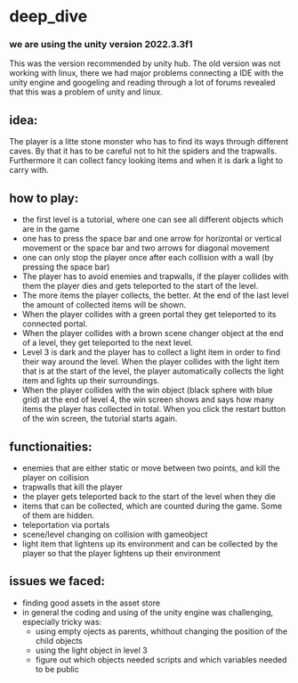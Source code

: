 # deep_dive
### we are using the unity version 2022.3.3f1
This was the version recommended by unity hub. The old version was not working with linux, there we had major problems connecting a IDE with the unity engine and googeling and reading through a lot of forums revealed that this was a problem of unity and linux.

## idea:
The player is a litte stone monster who has to find its ways through different caves. By that it has to be careful not to hit the spiders and the trapwalls. Furthermore it can collect fancy looking items and when it is dark a light to carry with.

## how to play:

-  the first level is a tutorial, where one can see all different objects which are in the game
- one has to press the space bar and one arrow for horizontal or vertical movement or the space bar and two arrows for diagonal movement
- one can only stop the player once after each collision with a wall (by pressing the space bar)
- The player has to avoid enemies and trapwalls, if the player collides with them the player dies and gets teleported to the start of the level.
- The more items the player collects, the better. At the end of the last level the amount of collected items will be shown.
- When the player collides with a green portal they get teleported to its connected portal.
- When the player collides with a brown scene changer object at the end of a level, they get teleported to the next level.
- Level 3 is dark and the player has to collect a light item in order to find their way around the level. When the player collides with the light item that is at the start of the level, the player automatically collects the light item and lights up their surroundings.
- When the player collides with the win object (black sphere with blue grid) at the end of level 4, the win screen shows and says how many items the player has collected in total. When you click the restart button of the win screen, the tutorial starts again.

## functionaities:

- enemies that are either static or move between two points, and kill the player on collision
- trapwalls that kill the player
- the player gets teleported back to the start of the level when they die
- items that can be collected, which are counted during the game. Some of them are hidden.
- teleportation via portals
- scene/level changing on collision with gameobject
- light item that lightens up its environment and can be collected by the player so that the player lightens up their environment

## issues we faced:
- finding good assets in the asset store
- in general the coding and using of the unity engine was challenging, especially tricky was:
  - using empty ojects as parents, whithout changing the position of the child objects
  - using the light object in level 3
  - figure out which objects needed scripts and which variables needed to be public



